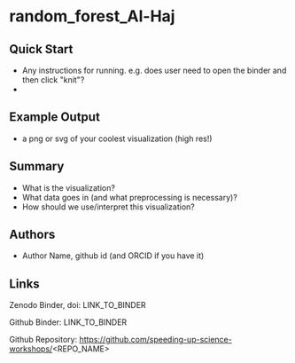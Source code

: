 # random_forest_Al-Haj

## Quick Start

  - Any instructions for running. e.g. does user need to open the binder and then click "knit"?
  - 
## Example Output

   - a png or svg of your coolest visualization (high res!)

## Summary

   - What is the visualization?
   - What data goes in (and what preprocessing is necessary)?
   - How should we use/interpret this visualization?
 
 
## Authors

 - Author Name, github id (and ORCID if you have it)


## Links

Zenodo Binder, doi: LINK_TO_BINDER

Github Binder: LINK_TO_BINDER

Github Repository: https://github.com/speeding-up-science-workshops/<REPO_NAME>


